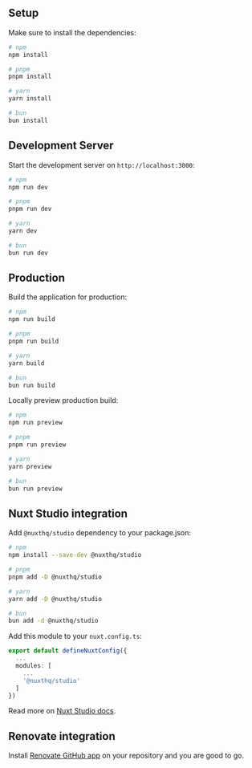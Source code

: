 ## Setup

Make sure to install the dependencies:

```bash {"id":"01J4NN5HP192K7QCN4JMMA57S7"}
# npm
npm install

# pnpm
pnpm install

# yarn
yarn install

# bun
bun install
```

## Development Server

Start the development server on `http://localhost:3000`:

```bash {"id":"01J4NN5HP32SF15SJE3JCZW5J2"}
# npm
npm run dev

# pnpm
pnpm run dev

# yarn
yarn dev

# bun
bun run dev
```

## Production

Build the application for production:

```bash {"id":"01J4NN5HP32SF15SJE3KDMJ437"}
# npm
npm run build

# pnpm
pnpm run build

# yarn
yarn build

# bun
bun run build
```

Locally preview production build:

```bash {"id":"01J4NN5HP32SF15SJE3PMP04GE"}
# npm
npm run preview

# pnpm
pnpm run preview

# yarn
yarn preview

# bun
bun run preview
```

## Nuxt Studio integration

Add `@nuxthq/studio` dependency to your package.json:

```bash {"id":"01J4NN5HP32SF15SJE3T4D5WCJ"}
# npm
npm install --save-dev @nuxthq/studio

# pnpm
pnpm add -D @nuxthq/studio

# yarn
yarn add -D @nuxthq/studio

# bun
bun add -d @nuxthq/studio
```

Add this module to your `nuxt.config.ts`:

```ts {"id":"01J4NN5HP32SF15SJE3VWDNGAJ"}
export default defineNuxtConfig({
  ...
  modules: [
    ...
    '@nuxthq/studio'
  ]
})
```

Read more on [Nuxt Studio docs](https://nuxt.studio/docs/get-started/setup).

## Renovate integration

Install [Renovate GitHub app](https://github.com/apps/renovate/installations/select_target) on your repository and you are good to go.

